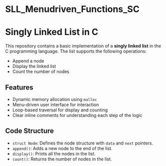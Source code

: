 # SLL_Menudriven_Functions_SC
# Singly Linked List in C

This repository contains a basic implementation of a **singly linked list** in the C programming language. The list supports the following operations:

- Append a node
- Display the linked list
- Count the number of nodes

## Features

- Dynamic memory allocation using `malloc`
- Menu-driven user interface for interaction
- Loop-based traversal for display and counting
- Clear inline comments for understanding each step of the logic

## Code Structure

- `struct Node`: Defines the node structure with `data` and `next` pointers.
- `append()`: Adds a new node to the end of the list.
- `display()`: Prints all the nodes in the list.
- `count()`: Returns the number of nodes in the list.

